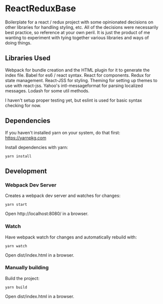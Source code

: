 # ReactReduxBase
Boilerplate for a react / redux project with some opinionated decisions on other libraries for handling styling, etc.  All of the decisions were necessarily best practice, so reference at your own peril.  It is just the product of me wanting to experiment with tying together various libraries and ways of doing things.

## Libraries Used

Webpack for bundle creation and the HTML plugin for it to generate the index file.  Babel for es6 / react syntax.  React for components.  Redux for state management.  React-JSS for styling.  Theming for setting up themes to use with react-jss.  Yahoo's intl-messageformat for parsing localized messages.  Lodash for some util methods.

I haven't setup proper testing yet, but eslint is used for basic syntax checking for now.

## Dependencies

If you haven't installed yarn on your system, do that first: https://yarnpkg.com

Install dependencies with yarn:

```
yarn install
```


## Development

### Webpack Dev Server

Creates a webpack dev server and watches for changes:

```
yarn start
```

Open http://localhost:8080/ in a browser.


### Watch

Have webpack watch for changes and automatically rebuild with:

```
yarn watch
```

Open dist/index.html in a browser.


### Manually building

Build the project:

```
yarn build
```

Open dist/index.html in a browser.
